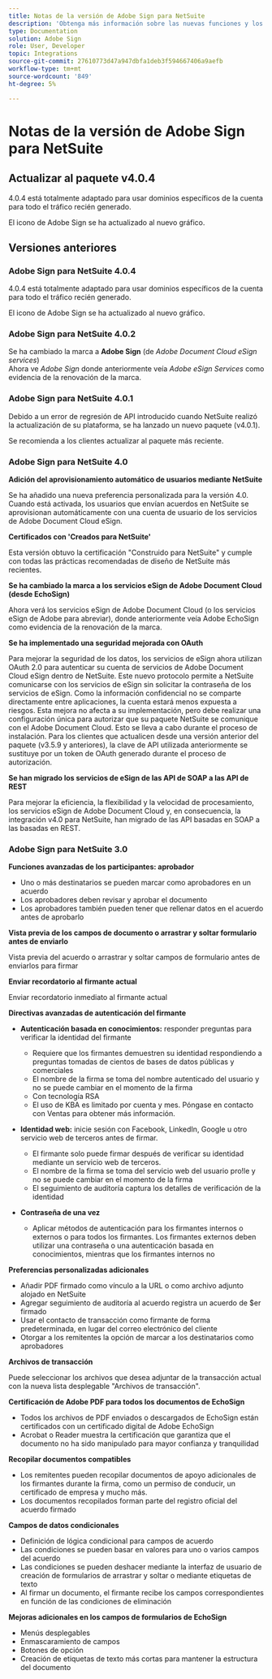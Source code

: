 ```yaml
---
title: Notas de la versión de Adobe Sign para NetSuite
description: 'Obtenga más información sobre las nuevas funciones y los cambios que se incluyen en la versión actual de la integración de Adobe Sign para NetSuite.  '
type: Documentation
solution: Adobe Sign
role: User, Developer
topic: Integrations
source-git-commit: 27610773d47a947dbfa1deb3f594667406a9aefb
workflow-type: tm+mt
source-wordcount: '849'
ht-degree: 5%

---
```



# Notas de la versión de Adobe Sign para NetSuite

## Actualizar al paquete v4.0.4

4.0.4 está totalmente adaptado para usar dominios específicos de la cuenta para todo el tráfico recién generado.

El icono de Adobe Sign se ha actualizado al nuevo gráfico.

## Versiones anteriores

### Adobe Sign para NetSuite 4.0.4

4.0.4 está totalmente adaptado para usar dominios específicos de la cuenta para todo el tráfico recién generado.

El icono de Adobe Sign se ha actualizado al nuevo gráfico.

### Adobe Sign para NetSuite 4.0.2

Se ha cambiado la marca a **Adobe Sign** (de *Adobe Document Cloud eSign services*)\
Ahora ve *Adobe Sign* donde anteriormente veía *Adobe eSign Services* como evidencia de la renovación de la marca.

### Adobe Sign para NetSuite 4.0.1

Debido a un error de regresión de API introducido cuando NetSuite realizó la actualización de su plataforma, se ha lanzado un nuevo paquete (v4.0.1).

Se recomienda a los clientes actualizar al paquete más reciente.

### Adobe Sign para NetSuite 4.0

**Adición del aprovisionamiento automático de usuarios mediante NetSuite**

Se ha añadido una nueva preferencia personalizada para la versión 4.0. Cuando está activada, los usuarios que envían acuerdos en NetSuite se aprovisionan automáticamente con una cuenta de usuario de los servicios de Adobe Document Cloud eSign.

**Certificados con &#39;Creados para NetSuite&#39;**

Esta versión obtuvo la certificación &quot;Construido para NetSuite&quot; y cumple con todas las prácticas recomendadas de diseño de NetSuite más recientes.

**Se ha cambiado la marca a los servicios eSign de Adobe Document Cloud (desde EchoSign)**

Ahora verá los servicios eSign de Adobe Document Cloud (o los servicios eSign de Adobe para abreviar), donde anteriormente veía Adobe EchoSign como evidencia de la renovación de la marca.

**Se ha implementado una seguridad mejorada con OAuth**

Para mejorar la seguridad de los datos, los servicios de eSign ahora utilizan OAuth 2.0 para autenticar su cuenta de servicios de Adobe Document Cloud eSign dentro de NetSuite. Este nuevo protocolo permite a NetSuite comunicarse con los servicios de eSign sin solicitar la contraseña de los servicios de eSign. Como la información confidencial no se comparte directamente entre aplicaciones, la cuenta estará menos expuesta a riesgos. Esta mejora no afecta a su implementación, pero debe realizar una configuración única para autorizar que su paquete NetSuite se comunique con el Adobe Document Cloud. Esto se lleva a cabo durante el proceso de instalación. Para los clientes que actualicen desde una versión anterior del paquete (v3.5.9 y anteriores), la clave de API utilizada anteriormente se sustituye por un token de OAuth generado durante el proceso de autorización.

**Se han migrado los servicios de eSign de las API de SOAP a las API de REST**

Para mejorar la eficiencia, la flexibilidad y la velocidad de procesamiento, los servicios eSign de Adobe Document Cloud y, en consecuencia, la integración v4.0 para NetSuite, han migrado de las API basadas en SOAP a las basadas en REST.

### Adobe Sign para NetSuite 3.0

**Funciones avanzadas de los participantes: aprobador**

* Uno o más destinatarios se pueden marcar como aprobadores en un acuerdo
* Los aprobadores deben revisar y aprobar el documento
* Los aprobadores también pueden tener que rellenar datos en el acuerdo antes de aprobarlo

**Vista previa de los campos de documento o arrastrar y soltar formulario antes de enviarlo**

Vista previa del acuerdo o arrastrar y soltar campos de formulario antes de enviarlos para firmar

**Enviar recordatorio al firmante actual**

Enviar recordatorio inmediato al firmante actual

**Directivas avanzadas de autenticación del firmante**

* **Autenticación basada en conocimientos:** responder preguntas para verificar la identidad del firmante
   * Requiere que los firmantes demuestren su identidad respondiendo a preguntas tomadas de cientos de bases de datos públicas y comerciales
   * El nombre de la firma se toma del nombre autenticado del usuario y no se puede cambiar en el momento de la firma
   * Con tecnología RSA
   * El uso de KBA es limitado por cuenta y mes. Póngase en contacto con Ventas para obtener más información.

* **Identidad web:** inicie sesión con Facebook, LinkedIn, Google u otro servicio web de terceros antes de firmar.

   * El firmante solo puede firmar después de verificar su identidad mediante un servicio web de terceros.
   * El nombre de la firma se toma del servicio web del usuario pro!le y no se puede cambiar en el momento de la firma
   * El seguimiento de auditoría captura los detalles de verificación de la identidad

* **Contraseña de una vez**
   * Aplicar métodos de autenticación para los firmantes internos o externos o para todos los firmantes. Los firmantes externos deben utilizar una contraseña o una autenticación basada en conocimientos, mientras que los firmantes internos no

**Preferencias personalizadas adicionales**

* Añadir PDF firmado como vínculo a la URL o como archivo adjunto alojado en NetSuite
* Agregar seguimiento de auditoría al acuerdo registra un acuerdo de $er firmado
* Usar el contacto de transacción como firmante de forma predeterminada, en lugar del correo electrónico del cliente
* Otorgar a los remitentes la opción de marcar a los destinatarios como aprobadores

**Archivos de transacción**

Puede seleccionar los archivos que desea adjuntar de la transacción actual con la nueva lista desplegable &quot;Archivos de transacción&quot;.

**Certificación de Adobe PDF para todos los documentos de EchoSign**

* Todos los archivos de PDF enviados o descargados de EchoSign están certificados con un certificado digital de Adobe EchoSign
* Acrobat o Reader muestra la certificación que garantiza que el documento no ha sido manipulado para mayor confianza y tranquilidad

**Recopilar documentos compatibles**

* Los remitentes pueden recopilar documentos de apoyo adicionales de los firmantes durante la firma, como un permiso de conducir, un certificado de empresa y mucho más.
* Los documentos recopilados forman parte del registro oficial del acuerdo firmado

**Campos de datos condicionales**

* Definición de lógica condicional para campos de acuerdo
* Las condiciones se pueden basar en valores para uno o varios campos del acuerdo
* Las condiciones se pueden deshacer mediante la interfaz de usuario de creación de formularios de arrastrar y soltar o mediante etiquetas de texto
* Al firmar un documento, el firmante recibe los campos correspondientes en función de las condiciones de eliminación

**Mejoras adicionales en los campos de formularios de EchoSign**

* Menús desplegables
* Enmascaramiento de campos
* Botones de opción
* Creación de etiquetas de texto más cortas para mantener la estructura del documento

